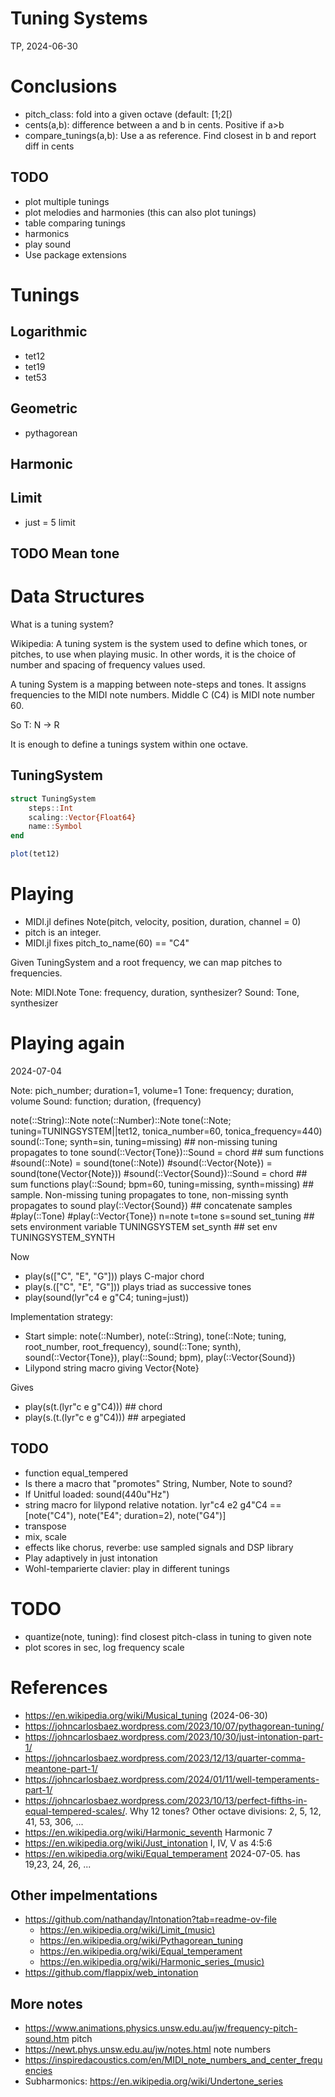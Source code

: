 # Tuning Systems
TP, 2024-06-30

# Conclusions

* pitch_class: fold into a given octave (default: [1;2[)
* cents(a,b): difference between a and b in cents. Positive if a>b
* compare_tunings(a,b): Use a as reference. Find closest in b and report diff in cents

## TODO

* plot multiple tunings
* plot melodies and harmonies (this can also plot tunings)
* table comparing tunings
* harmonics
* play sound
* Use package extensions

# Tunings

## Logarithmic

* tet12
* tet19
* tet53

## Geometric

* pythagorean

## Harmonic

## Limit

* just = 5 limit

## TODO Mean tone

# Data Structures

What is a tuning system?

 Wikipedia: 
  A tuning system is the system used to define which tones, or pitches, to use when playing music. In other words, it is the choice of number and spacing of frequency values used. 

A tuning System is a mapping between note-steps and tones. 
It assigns frequencies to the MIDI note numbers.
Middle C (C4) is MIDI note number 60.

So T: N -> R

It is enough to define a tunings system within one octave.

## TuningSystem

``` julia
struct TuningSystem
	steps::Int
    scaling::Vector{Float64}
    name::Symbol
end

plot(tet12)
```
# Playing

* MIDI.jl defines Note(pitch, velocity, position, duration, channel = 0)
* pitch is an integer.
* MIDI.jl fixes pitch_to_name(60) == "C4"

Given TuningSystem and a root frequency, we can map pitches to frequencies.

Note: MIDI.Note
Tone: frequency, duration, synthesizer?
Sound: Tone, synthesizer

# Playing again
2024-07-04

Note: pich_number; duration=1, volume=1
Tone: frequency; duration, volume
Sound: function; duration, (frequency)

note(::String)::Note
note(::Number)::Note
tone(::Note; tuning=TUNINGSYSTEM||tet12, tonica_number=60, tonica_frequency=440)
sound(::Tone; synth=sin, tuning=missing) ## non-missing tuning propagates to tone
sound(::Vector{Tone})::Sound = chord ## sum functions
#sound(::Note) = sound(tone(::Note))
#sound(::Vector{Note}) = sound(tone(Vector{Note}))
#sound(::Vector{Sound})::Sound = chord ## sum functions
play(::Sound; bpm=60, tuning=missing, synth=missing) ## sample. Non-missing tuning propagates to tone, non-missing synth propagates to sound
play(::Vector{Sound}) ## concatenate samples
#play(::Tone)
#play(::Vector{Tone})
n=note
t=tone
s=sound
set_tuning ## sets environment variable TUNINGSYSTEM
set_synth ## set env TUNINGSYSTEM_SYNTH

Now 
* play(s(["C", "E", "G"])) plays C-major chord
* play(s.(["C", "E", "G"])) plays triad as successive tones
* play(sound(lyr"c4 e g"C4; tuning=just))

Implementation strategy:
* Start simple: note(::Number), note(::String), tone(::Note; tuning, root_number, root_frequency), sound(::Tone; synth), sound(::Vector{Tone}), play(::Sound; bpm), play(::Vector{Sound})
* Lilypond string macro giving Vector{Note}

Gives 
* play(s(t.(lyr"c e g"C4))) ## chord
* play(s.(t.(lyr"c e g"C4))) ## arpegiated


## TODO
* function equal_tempered
* Is there a macro that "promotes" String, Number, Note to sound?
* If Unitful loaded: sound(440u"Hz")
* string macro for lilypond relative notation. lyr"c4 e2 g4"C4 == [note("C4"), note("E4"; duration=2), note("G4")]
* transpose
* mix, scale
* effects like chorus, reverbe: use sampled signals and DSP library
* Play adaptively in just intonation
* Wohl-temparierte clavier: play in different tunings

# TODO

* quantize(note, tuning): find closest pitch-class in tuning to given note
* plot scores in sec, log frequency scale

# References

* https://en.wikipedia.org/wiki/Musical_tuning (2024-06-30)
* https://johncarlosbaez.wordpress.com/2023/10/07/pythagorean-tuning/
* https://johncarlosbaez.wordpress.com/2023/10/30/just-intonation-part-1/
* https://johncarlosbaez.wordpress.com/2023/12/13/quarter-comma-meantone-part-1/
* https://johncarlosbaez.wordpress.com/2024/01/11/well-temperaments-part-1/
* https://johncarlosbaez.wordpress.com/2023/10/13/perfect-fifths-in-equal-tempered-scales/. Why 12 tones? Other octave divisions: 2, 5, 12, 41, 53, 306, ...
* https://en.wikipedia.org/wiki/Harmonic_seventh Harmonic 7
* https://en.wikipedia.org/wiki/Just_intonation I, IV, V as 4:5:6
* https://en.wikipedia.org/wiki/Equal_temperament 2024-07-05. has 19,23, 24, 26, ...

## Other impelmentations
* https://github.com/nathanday/Intonation?tab=readme-ov-file
  - https://en.wikipedia.org/wiki/Limit_(music)
  - https://en.wikipedia.org/wiki/Pythagorean_tuning
  - https://en.wikipedia.org/wiki/Equal_temperament
  - https://en.wikipedia.org/wiki/Harmonic_series_(music)
* https://github.com/flappix/web_intonation

## More notes
* https://www.animations.physics.unsw.edu.au/jw/frequency-pitch-sound.htm pitch
* https://newt.phys.unsw.edu.au/jw/notes.html note numbers
* https://inspiredacoustics.com/en/MIDI_note_numbers_and_center_frequencies
* Subharmonics: https://en.wikipedia.org/wiki/Undertone_series
